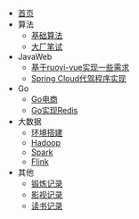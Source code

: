 * [首页](/)
* 算法
    * [基础算法](/coding/coding.md)
    * [大厂笔试](/coding/company.md)
* JavaWeb
    * [基于ruoyi-vue实现一些需求](/web/ruoyi/web.md)
    * [Spring Cloud代驾程序实现](/web/Driver.md)
* Go
    * [Go电商](/go/ecom.md)
    * [Go实现Redis](/go/redis.md)
* 大数据
    * [环境搭建](/bigData/base.md)
    * [Hadoop](/bigData/hadoop/hadoop.md)
    * [Spark](/bigData/spark/spark.md)
    * [Flink](/bigData/flink/flink.md)
* 其他
    * [锻炼记录](/other/self.md)
    * [影视记录](/other/movies.md)
    * [读书记录](/other/read.md)